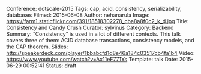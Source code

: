 Conference: dotscale-2015
Tags: cap, acid, consistency, serializability, databases
Filmed: 2015-06-08
Author: nehanarula
Image: https://farm1.staticflickr.com/391/18518302278_cba8a8f0c2_k_d.jpg
Title: Consistency and Candy Crush
Curator: sylvinus
Category: Backend
Summary: “Consistency” is used in a lot of different contexts.  This talk covers three of them:  ACID database transactions, consistency models, and the CAP theorem.
Slides: http://speakerdeck.com/player/1bbabcfd1d8e46a184c03517cb4fa1b4
Video: https://www.youtube.com/watch?v=Ax11eF771Ys
Template: talk
Date: 2015-06-29 00:52:41
Status: draft